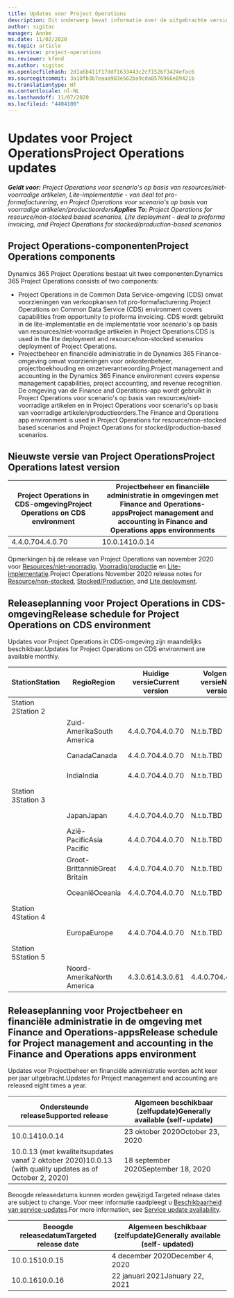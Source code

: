 ```yaml
---
title: Updates voor Project Operations
description: Dit onderwerp bevat informatie over de uitgebrachte versies van Dynamics 365 Project Operations.
author: sigitac
manager: Annbe
ms.date: 11/02/2020
ms.topic: article
ms.service: project-operations
ms.reviewer: kfend
ms.author: sigitac
ms.openlocfilehash: 2d1a6b411f17ddf1633443c2cf1526f3424efac6
ms.sourcegitcommit: 3a10fb3b7eaaa983e562ba9cda0576966e09421b
ms.translationtype: HT
ms.contentlocale: nl-NL
ms.lasthandoff: 11/07/2020
ms.locfileid: "4404100"
---
```

# <a name="project-operations-updates"></a><span data-ttu-id="b93ee-103">Updates voor Project Operations</span><span class="sxs-lookup"><span data-stu-id="b93ee-103">Project Operations updates</span></span>

<span data-ttu-id="b93ee-104">_**Geldt voor:** Project Operations voor scenario's op basis van resources/niet-voorradige artikelen, Lite-implementatie - van deal tot pro-formafacturering, en Project Operations voor scenario's op basis van voorradige artikelen/productieorders_</span><span class="sxs-lookup"><span data-stu-id="b93ee-104">_**Applies To:** Project Operations for resource/non-stocked based scenarios, Lite deployment - deal to proforma invoicing, and Project Operations for stocked/production-based scenarios_</span></span>

## <a name="project-operations-components"></a><span data-ttu-id="b93ee-105">Project Operations-componenten</span><span class="sxs-lookup"><span data-stu-id="b93ee-105">Project Operations components</span></span>

<span data-ttu-id="b93ee-106">Dynamics 365 Project Operations bestaat uit twee componenten:</span><span class="sxs-lookup"><span data-stu-id="b93ee-106">Dynamics 365 Project Operations consists of two components:</span></span>

- <span data-ttu-id="b93ee-107">Project Operations in de Common Data Service-omgeving (CDS) omvat voorzieningen van verkoopkansen tot pro-formafacturering.</span><span class="sxs-lookup"><span data-stu-id="b93ee-107">Project Operations on Common Data Service (CDS) environment covers capabilities from opportunity to proforma invoicing.</span></span> <span data-ttu-id="b93ee-108">CDS wordt gebruikt in de lite-implementatie en de implementatie voor scenario's op basis van resources/niet-voorradige artikelen in Project Operations.</span><span class="sxs-lookup"><span data-stu-id="b93ee-108">CDS is used in the lite deployment and resource/non-stocked scenarios deployment of Project Operations.</span></span>
- <span data-ttu-id="b93ee-109">Projectbeheer en financiële administratie in de Dynamics 365 Finance-omgeving omvat voorzieningen voor onkostenbeheer, projectboekhouding en omzetverantwoording.</span><span class="sxs-lookup"><span data-stu-id="b93ee-109">Project management and accounting in the Dynamics 365 Finance environment covers expense management capabilities, project accounting, and revenue recognition.</span></span> <span data-ttu-id="b93ee-110">De omgeving van de Finance and Operations-app wordt gebruikt in Project Operations voor scenario's op basis van resources/niet-voorradige artikelen en in Project Operations voor scenario's op basis van voorradige artikelen/productieorders.</span><span class="sxs-lookup"><span data-stu-id="b93ee-110">The Finance and Operations app environment is used in Project Operations for resource/non-stocked based scenarios and Project Operations for stocked/production-based scenarios.</span></span>

## <a name="project-operations-latest-version"></a><span data-ttu-id="b93ee-111">Nieuwste versie van Project Operations</span><span class="sxs-lookup"><span data-stu-id="b93ee-111">Project Operations latest version</span></span>

| <span data-ttu-id="b93ee-112">Project Operations in CDS-omgeving</span><span class="sxs-lookup"><span data-stu-id="b93ee-112">Project Operations on CDS environment</span></span> | <span data-ttu-id="b93ee-113">Projectbeheer en financiële administratie in omgevingen met Finance and Operations-apps</span><span class="sxs-lookup"><span data-stu-id="b93ee-113">Project management and accounting in Finance and Operations apps environments</span></span> |
| --- | --- |
| <span data-ttu-id="b93ee-114">4.4.0.70</span><span class="sxs-lookup"><span data-stu-id="b93ee-114">4.4.0.70</span></span> | <span data-ttu-id="b93ee-115">10.0.14</span><span class="sxs-lookup"><span data-stu-id="b93ee-115">10.0.14</span></span> |

<span data-ttu-id="b93ee-116">Opmerkingen bij de release van Project Operations van november 2020 voor [Resources/niet-voorradig](whats-new-nov-2020-resource-based.md), [Voorradig/productie](../prod-pma/whats-new/whats-new-nov-2020-production-based.md) en [Lite-implementatie](../pro/whats-new/whats-new-nov-2020-lite.md).</span><span class="sxs-lookup"><span data-stu-id="b93ee-116">Project Operations November 2020 release notes for [Resource/non-stocked](whats-new-nov-2020-resource-based.md), [Stocked/Production](../prod-pma/whats-new/whats-new-nov-2020-production-based.md), and [Lite deployment](../pro/whats-new/whats-new-nov-2020-lite.md).</span></span>

## <a name="release-schedule-for-project-operations-on-cds-environment"></a><span data-ttu-id="b93ee-117">Releaseplanning voor Project Operations in CDS-omgeving</span><span class="sxs-lookup"><span data-stu-id="b93ee-117">Release schedule for Project Operations on CDS environment</span></span>

<span data-ttu-id="b93ee-118">Updates voor Project Operations in CDS-omgeving zijn maandelijks beschikbaar.</span><span class="sxs-lookup"><span data-stu-id="b93ee-118">Updates for Project Operations on CDS environment are available monthly.</span></span> 

| <span data-ttu-id="b93ee-119">Station</span><span class="sxs-lookup"><span data-stu-id="b93ee-119">Station</span></span>   | <span data-ttu-id="b93ee-120">Regio</span><span class="sxs-lookup"><span data-stu-id="b93ee-120">Region</span></span>        | <span data-ttu-id="b93ee-121">Huidige versie</span><span class="sxs-lookup"><span data-stu-id="b93ee-121">Current version</span></span> | <span data-ttu-id="b93ee-122">Volgende versie</span><span class="sxs-lookup"><span data-stu-id="b93ee-122">Next version</span></span> | <span data-ttu-id="b93ee-123">Algemeen beschikbaar</span><span class="sxs-lookup"><span data-stu-id="b93ee-123">Generally available</span></span> |
|-----------|---------------|-----------------|--------------|---------------------|
| <span data-ttu-id="b93ee-124">Station 2</span><span class="sxs-lookup"><span data-stu-id="b93ee-124">Station 2</span></span> |   &nbsp;      |    &nbsp;       | &nbsp;       |      &nbsp;         |
|   &nbsp;  | <span data-ttu-id="b93ee-125">Zuid-Amerika</span><span class="sxs-lookup"><span data-stu-id="b93ee-125">South America</span></span> |  <span data-ttu-id="b93ee-126">4.4.0.70</span><span class="sxs-lookup"><span data-stu-id="b93ee-126">4.4.0.70</span></span>       | <span data-ttu-id="b93ee-127">N.t.b.</span><span class="sxs-lookup"><span data-stu-id="b93ee-127">TBD</span></span>     | <span data-ttu-id="b93ee-128">20-nov-20</span><span class="sxs-lookup"><span data-stu-id="b93ee-128">20-Nov-20</span></span>           |
|    &nbsp; | <span data-ttu-id="b93ee-129">Canada</span><span class="sxs-lookup"><span data-stu-id="b93ee-129">Canada</span></span>        |  <span data-ttu-id="b93ee-130">4.4.0.70</span><span class="sxs-lookup"><span data-stu-id="b93ee-130">4.4.0.70</span></span>       | <span data-ttu-id="b93ee-131">N.t.b.</span><span class="sxs-lookup"><span data-stu-id="b93ee-131">TBD</span></span>     | <span data-ttu-id="b93ee-132">20-nov-20</span><span class="sxs-lookup"><span data-stu-id="b93ee-132">20-Nov-20</span></span>           |
|   &nbsp;  | <span data-ttu-id="b93ee-133">India</span><span class="sxs-lookup"><span data-stu-id="b93ee-133">India</span></span>         |  <span data-ttu-id="b93ee-134">4.4.0.70</span><span class="sxs-lookup"><span data-stu-id="b93ee-134">4.4.0.70</span></span>       | <span data-ttu-id="b93ee-135">N.t.b.</span><span class="sxs-lookup"><span data-stu-id="b93ee-135">TBD</span></span>     | <span data-ttu-id="b93ee-136">20-nov-20</span><span class="sxs-lookup"><span data-stu-id="b93ee-136">20-Nov-20</span></span>           |
| <span data-ttu-id="b93ee-137">Station 3</span><span class="sxs-lookup"><span data-stu-id="b93ee-137">Station 3</span></span>  |      &nbsp;   |     &nbsp;      |     &nbsp;   |      &nbsp;         |
|   &nbsp;  | <span data-ttu-id="b93ee-138">Japan</span><span class="sxs-lookup"><span data-stu-id="b93ee-138">Japan</span></span>         |  <span data-ttu-id="b93ee-139">4.4.0.70</span><span class="sxs-lookup"><span data-stu-id="b93ee-139">4.4.0.70</span></span>       | <span data-ttu-id="b93ee-140">N.t.b.</span><span class="sxs-lookup"><span data-stu-id="b93ee-140">TBD</span></span>     | <span data-ttu-id="b93ee-141">04-dec-20</span><span class="sxs-lookup"><span data-stu-id="b93ee-141">04-Dec-20</span></span>           |
|   &nbsp;  | <span data-ttu-id="b93ee-142">Azië-Pacific</span><span class="sxs-lookup"><span data-stu-id="b93ee-142">Asia Pacific</span></span>  |  <span data-ttu-id="b93ee-143">4.4.0.70</span><span class="sxs-lookup"><span data-stu-id="b93ee-143">4.4.0.70</span></span>       | <span data-ttu-id="b93ee-144">N.t.b.</span><span class="sxs-lookup"><span data-stu-id="b93ee-144">TBD</span></span>     | <span data-ttu-id="b93ee-145">04-dec-20</span><span class="sxs-lookup"><span data-stu-id="b93ee-145">04-Dec-20</span></span>           |
|   &nbsp;  | <span data-ttu-id="b93ee-146">Groot-Brittannië</span><span class="sxs-lookup"><span data-stu-id="b93ee-146">Great Britain</span></span> |  <span data-ttu-id="b93ee-147">4.4.0.70</span><span class="sxs-lookup"><span data-stu-id="b93ee-147">4.4.0.70</span></span>       | <span data-ttu-id="b93ee-148">N.t.b.</span><span class="sxs-lookup"><span data-stu-id="b93ee-148">TBD</span></span>     | <span data-ttu-id="b93ee-149">04-dec-20</span><span class="sxs-lookup"><span data-stu-id="b93ee-149">04-Dec-20</span></span>           |
|   &nbsp;  | <span data-ttu-id="b93ee-150">Oceanië</span><span class="sxs-lookup"><span data-stu-id="b93ee-150">Oceania</span></span>       |  <span data-ttu-id="b93ee-151">4.4.0.70</span><span class="sxs-lookup"><span data-stu-id="b93ee-151">4.4.0.70</span></span>       | <span data-ttu-id="b93ee-152">N.t.b.</span><span class="sxs-lookup"><span data-stu-id="b93ee-152">TBD</span></span>     | <span data-ttu-id="b93ee-153">04-dec-20</span><span class="sxs-lookup"><span data-stu-id="b93ee-153">04-Dec-20</span></span>           |
| <span data-ttu-id="b93ee-154">Station 4</span><span class="sxs-lookup"><span data-stu-id="b93ee-154">Station 4</span></span> |     &nbsp;    |     &nbsp;      |     &nbsp;   |      &nbsp;         |
|   &nbsp;  | <span data-ttu-id="b93ee-155">Europa</span><span class="sxs-lookup"><span data-stu-id="b93ee-155">Europe</span></span>        |  <span data-ttu-id="b93ee-156">4.4.0.70</span><span class="sxs-lookup"><span data-stu-id="b93ee-156">4.4.0.70</span></span>       | <span data-ttu-id="b93ee-157">N.t.b.</span><span class="sxs-lookup"><span data-stu-id="b93ee-157">TBD</span></span>     | <span data-ttu-id="b93ee-158">11-dec-20</span><span class="sxs-lookup"><span data-stu-id="b93ee-158">11-Dec-20</span></span>           |
| <span data-ttu-id="b93ee-159">Station 5</span><span class="sxs-lookup"><span data-stu-id="b93ee-159">Station 5</span></span> |     &nbsp;    |     &nbsp;      |     &nbsp;   |      &nbsp;         |
|   &nbsp;  | <span data-ttu-id="b93ee-160">Noord-Amerika</span><span class="sxs-lookup"><span data-stu-id="b93ee-160">North America</span></span> | <span data-ttu-id="b93ee-161">4.3.0.61</span><span class="sxs-lookup"><span data-stu-id="b93ee-161">4.3.0.61</span></span>        | <span data-ttu-id="b93ee-162">4.4.0.70</span><span class="sxs-lookup"><span data-stu-id="b93ee-162">4.4.0.70</span></span>     | <span data-ttu-id="b93ee-163">15-nov-20</span><span class="sxs-lookup"><span data-stu-id="b93ee-163">15-Nov-20</span></span>           |

## <a name="release-schedule-for-project-management-and-accounting-in-the-finance-and-operations-apps-environment"></a><span data-ttu-id="b93ee-164">Releaseplanning voor Projectbeheer en financiële administratie in de omgeving met Finance and Operations-apps</span><span class="sxs-lookup"><span data-stu-id="b93ee-164">Release schedule for Project management and accounting in the Finance and Operations apps environment</span></span>

<span data-ttu-id="b93ee-165">Updates voor Projectbeheer en financiële administratie worden acht keer per jaar uitgebracht.</span><span class="sxs-lookup"><span data-stu-id="b93ee-165">Updates for Project management and accounting are released eight times a year.</span></span>

| <span data-ttu-id="b93ee-166">Ondersteunde release</span><span class="sxs-lookup"><span data-stu-id="b93ee-166">Supported release</span></span> | <span data-ttu-id="b93ee-167">Algemeen beschikbaar (zelfupdate)</span><span class="sxs-lookup"><span data-stu-id="b93ee-167">Generally available (self-update)</span></span> |
| --- | --- |
| <span data-ttu-id="b93ee-168">10.0.14</span><span class="sxs-lookup"><span data-stu-id="b93ee-168">10.0.14</span></span> | <span data-ttu-id="b93ee-169">23 oktober 2020</span><span class="sxs-lookup"><span data-stu-id="b93ee-169">October 23, 2020</span></span> |
| <span data-ttu-id="b93ee-170">10.0.13 (met kwaliteitsupdates vanaf 2 oktober 2020)</span><span class="sxs-lookup"><span data-stu-id="b93ee-170">10.0.13 (with quality updates as of October 2, 2020)</span></span> | <span data-ttu-id="b93ee-171">18 september 2020</span><span class="sxs-lookup"><span data-stu-id="b93ee-171">September 18, 2020</span></span> |

<span data-ttu-id="b93ee-172">Beoogde releasedatums kunnen worden gewijzigd.</span><span class="sxs-lookup"><span data-stu-id="b93ee-172">Targeted release dates are subject to change.</span></span> <span data-ttu-id="b93ee-173">Voor meer informatie raadpleegt u [Beschikbaarheid van service-updates](https://docs.microsoft.com/dynamics365/fin-ops-core/fin-ops/get-started/public-preview-releases?toc=/dynamics365/finance/toc.json).</span><span class="sxs-lookup"><span data-stu-id="b93ee-173">For more information, see [Service update availability](https://docs.microsoft.com/dynamics365/fin-ops-core/fin-ops/get-started/public-preview-releases?toc=/dynamics365/finance/toc.json).</span></span>

| <span data-ttu-id="b93ee-174">Beoogde releasedatum</span><span class="sxs-lookup"><span data-stu-id="b93ee-174">Targeted release date</span></span> | <span data-ttu-id="b93ee-175">Algemeen beschikbaar (zelfupdate)</span><span class="sxs-lookup"><span data-stu-id="b93ee-175">Generally available (self- updated)</span></span> |
| --- | --- |
| <span data-ttu-id="b93ee-176">10.0.15</span><span class="sxs-lookup"><span data-stu-id="b93ee-176">10.0.15</span></span> | <span data-ttu-id="b93ee-177">4 december 2020</span><span class="sxs-lookup"><span data-stu-id="b93ee-177">December 4, 2020</span></span> |
| <span data-ttu-id="b93ee-178">10.0.16</span><span class="sxs-lookup"><span data-stu-id="b93ee-178">10.0.16</span></span> | <span data-ttu-id="b93ee-179">22 januari 2021</span><span class="sxs-lookup"><span data-stu-id="b93ee-179">January 22, 2021</span></span> |

